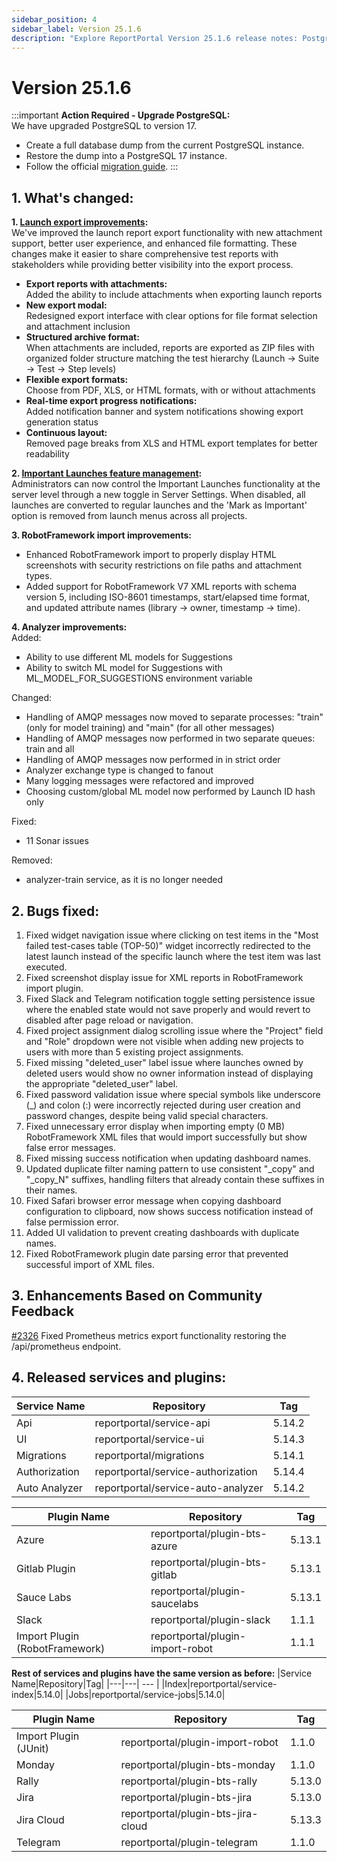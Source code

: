 ```yaml
---
sidebar_position: 4
sidebar_label: Version 25.1.6
description: "Explore ReportPortal Version 25.1.6 release notes: PostgreSQL 17 upgrade, enhanced launch exports, improved RobotFramework imports, and analyzer updates."
---
```


# Version 25.1.6

:::important
**Action Required - Upgrade PostgreSQL:**<br />
We have upgraded PostgreSQL to version 17.
- Create a full database dump from the current PostgreSQL instance.
- Restore the dump into a PostgreSQL 17 instance.
- Follow the official [migration guide](https://github.com/reportportal/reportportal/wiki/Upgrading-PostgreSQL-for-ReportPortal).
:::


## 1. What's changed:
**1. [Launch export improvements](/work-with-reports/OperationsUnderLaunches#export-launches-reports):**<br />
We've improved the launch report export functionality with new attachment support, better user experience, and enhanced file formatting. These changes make it easier to share comprehensive test reports with stakeholders while providing better visibility into the export process.

- **Export reports with attachments:**<br />
  Added the ability to include attachments when exporting launch reports
- **New export modal:**<br />
  Redesigned export interface with clear options for file format selection and attachment inclusion
- **Structured archive format:**<br />
  When attachments are included, reports are exported as ZIP files with organized folder structure matching the test hierarchy (Launch → Suite → Test → Step levels)
- **Flexible export formats:**<br />
  Choose from PDF, XLS, or HTML formats, with or without attachments
- **Real-time export progress notifications:**<br />
  Added notification banner and system notifications showing export generation status
- **Continuous layout:**<br />
  Removed page breaks from XLS and HTML export templates for better readability

**2. [Important Launches feature management](/admin-panel/ServerSettings#features):**<br />
Administrators can now control the Important Launches functionality at the server level through a new toggle in Server Settings. When disabled, all launches are converted to regular launches and the 'Mark as Important' option is removed from launch menus across all projects.

**3. RobotFramework import improvements:**
- Enhanced RobotFramework import to properly display HTML screenshots with security restrictions on file paths and attachment types.
- Added support for RobotFramework V7 XML reports with schema version 5, including ISO-8601 timestamps, start/elapsed time format, and updated attribute names (library → owner, timestamp → time).

**4. Analyzer improvements:**<br />
Added:<br />
- Ability to use different ML models for Suggestions
- Ability to switch ML model for Suggestions with ML_MODEL_FOR_SUGGESTIONS environment variable

Changed:<br />
- Handling of AMQP messages now moved to separate processes: "train" (only for model training) and "main" (for all other messages)
- Handling of AMQP messages now performed in two separate queues: train and all
- Handling of AMQP messages now performed in in strict order
- Analyzer exchange type is changed to fanout
- Many logging messages were refactored and improved
- Choosing custom/global ML model now performed by Launch ID hash only

Fixed:<br />
- 11 Sonar issues

Removed:<br />
- analyzer-train service, as it is no longer needed


## 2. Bugs fixed:
1. Fixed widget navigation issue where clicking on test items in the "Most failed test-cases table (TOP-50)" widget incorrectly redirected to the latest launch instead of the specific launch where the test item was last executed.
2. Fixed screenshot display issue for XML reports in RobotFramework import plugin.
3. Fixed Slack and Telegram notification toggle setting persistence issue where the enabled state would not save properly and would revert to disabled after page reload or navigation.
4. Fixed project assignment dialog scrolling issue where the "Project" field and "Role" dropdown were not visible when adding new projects to users with more than 5 existing project assignments.
6. Fixed missing "deleted_user" label issue where launches owned by deleted users would show no owner information instead of displaying the appropriate "deleted_user" label.
7.  Fixed password validation issue where special symbols like underscore (_) and colon (:) were incorrectly rejected during user creation and password changes, despite being valid special characters.
8. Fixed unnecessary error display when importing empty (0 MB) RobotFramework XML files that would import successfully but show false error messages.
9. Fixed missing success notification when updating dashboard names.
10. Updated duplicate filter naming pattern to use consistent "_copy" and "_copy_N" suffixes, handling filters that already contain these suffixes in their names.
11. Fixed Safari browser error message when copying dashboard configuration to clipboard, now shows success notification instead of false permission error.
12. Added UI validation to prevent creating dashboards with duplicate names.
13. Fixed RobotFramework plugin date parsing error that prevented successful import of XML files.

## 3. Enhancements Based on Community Feedback
[#2326](https://github.com/reportportal/service-api/issues/2326) Fixed Prometheus metrics export functionality restoring the /api/prometheus endpoint.

## 4. Released services and plugins:
|Service Name|Repository|Tag|
|---|---| --- |
|Api|reportportal/service-api|5.14.2|
|UI|reportportal/service-ui|5.14.3|
|Migrations|reportportal/migrations|5.14.1|
|Authorization|reportportal/service-authorization|5.14.4|
|Auto Analyzer|reportportal/service-auto-analyzer|5.14.2|

|Plugin Name|Repository|Tag|
|---|---| --- |
|Azure|reportportal/plugin-bts-azure|5.13.1|
|Gitlab Plugin|reportportal/plugin-bts-gitlab|5.13.1|
|Sauce Labs|reportportal/plugin-saucelabs|5.13.1|
|Slack|reportportal/plugin-slack|1.1.1|
|Import Plugin (RobotFramework)|reportportal/plugin-import-robot|1.1.1|

**Rest of services and plugins have the same version as before:**
|Service Name|Repository|Tag|
|---|---| --- |
|Index|reportportal/service-index|5.14.0|
|Jobs|reportportal/service-jobs|5.14.0|


|Plugin Name|Repository|Tag|
|---|---| --- |
|Import Plugin (JUnit)|reportportal/plugin-import-robot|1.1.0|
|Monday|reportportal/plugin-bts-monday|1.1.0|
|Rally|reportportal/plugin-bts-rally|5.13.0|
|Jira|reportportal/plugin-bts-jira|5.13.0|
|Jira Cloud|reportportal/plugin-bts-jira-cloud|5.13.3|
|Telegram|reportportal/plugin-telegram|1.1.0|
